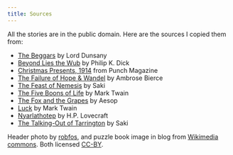 ```yaml
---
title: Sources
---
```


All the stories are in the public domain. Here are the sources I copied them
from:

* [The Beggars] by Lord Dunsany
* [Beyond Lies the Wub] by Philip K. Dick
* [Christmas Presents, 1914] from Punch Magazine
* [The Failure of Hope & Wandel] by Ambrose Bierce
* [The Feast of Nemesis] by Saki
* [The Five Boons of Life] by Mark Twain
* [The Fox and the Grapes] by Aesop
* [Luck] by Mark Twain
* [Nyarlathotep] by H.P. Lovecraft
* [The Talking-Out of Tarrington] by Saki

Header photo by [robfos], and puzzle book image in blog from
[Wikimedia commons]. Both licensed [CC-BY].

[The Beggars]: https://www.gutenberg.org/cache/epub/57277/pg57277-images.html#Page_138
[Beyond Lies the Wub]: https://www.gutenberg.org/cache/epub/28554/pg28554-images.html
[The Failure of Hope & Wandel]: https://www.gutenberg.org/cache/epub/15599/pg15599-images.html#THE_FAILURE_OF_HOPE_WANDEL
[The Fox and the Grapes]: https://www.gutenberg.org/cache/epub/28/pg28-images.html#chap31
[Nyarlathotep]: https://www.gutenberg.org/cache/epub/30637/pg30637-images.html#Page_128
[Christmas Presents, 1914]: https://www.gutenberg.org/cache/epub/29652/pg29652-images.html
[The Feast of Nemesis]: https://www.libraryofshortstories.com/onlinereader/the-feast-of-nemesis
[The Five Boons of Life]: https://www.gutenberg.org/cache/epub/142/pg142-images.html#link2H_4_0031
[The Talking-Out of Tarrington]: https://www.gutenberg.org/cache/epub/3688/pg3688-images.html#talkingout
[Luck]: https://www.libraryofshortstories.com/onlinereader/luck

[CC-BY]: https://creativecommons.org/licenses/by/2.0/
[robfos]: https://flic.kr/p/dfmtLi
[Wikimedia commons]: https://commons.wikimedia.org/wiki/File:Golden_puzzle_book%2Bbookscript.svg
